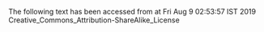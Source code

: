 The following text has been accessed from at Fri Aug 9 02:53:57 IST 2019
Creative_Commons_Attribution-ShareAlike_License
